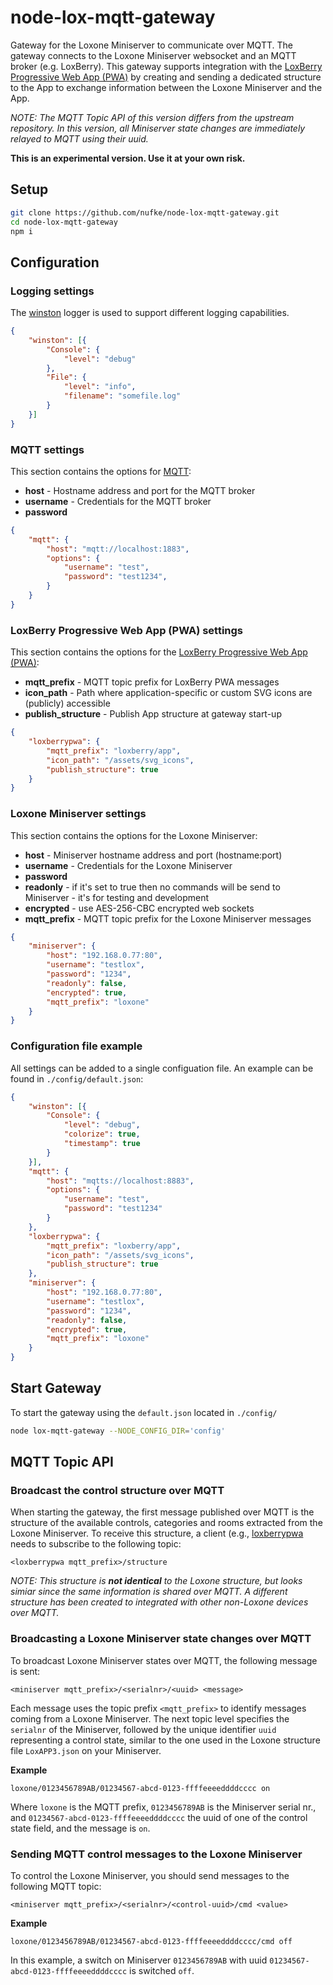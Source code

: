 # node-lox-mqtt-gateway

Gateway for the Loxone Miniserver to communicate over MQTT. The gateway connects to the Loxone Miniserver websocket and an MQTT broker (e.g. LoxBerry).
This gateway supports integration with the [LoxBerry Progressive Web App (PWA)](https://github.com/nufke/loxberrypwa) by creating and sending a dedicated structure to the App to exchange information between the Loxone Miniserver and the App.

_NOTE: The MQTT Topic API of this version differs from the upstream repository. In this version, all Miniserver state changes are immediately relayed to MQTT using their uuid._

**This is an experimental version. Use it at your own risk.**

## Setup

```bash
git clone https://github.com/nufke/node-lox-mqtt-gateway.git
cd node-lox-mqtt-gateway
npm i
```

## Configuration

### Logging settings

The [winston](https://github.com/winstonjs/winston) logger is used to support different logging capabilities.

```json
{
    "winston": [{
        "Console": {
            "level": "debug"
        },
        "File": {
            "level": "info",
            "filename": "somefile.log"
        }
    }]
}
```

### MQTT settings

This section contains the options for [MQTT](https://github.com/mqttjs/MQTT.js):

* **host** - Hostname address and port for the MQTT broker
* **username** - Credentials for the MQTT broker
* **password**

```json
{
    "mqtt": {
        "host": "mqtt://localhost:1883",
        "options": {
            "username": "test",
            "password": "test1234",
        }
    }
}
```

### LoxBerry Progressive Web App (PWA) settings

This section contains the options for the [LoxBerry Progressive Web App (PWA)](https://github.com/nufke/loxberrypwa):

* **mqtt_prefix** - MQTT topic prefix for LoxBerry PWA messages
* **icon_path** - Path where application-specific or custom SVG icons are (publicly) accessible
* **publish_structure** - Publish App structure at gateway start-up

```json
{
    "loxberrypwa": {
        "mqtt_prefix": "loxberry/app",
        "icon_path": "/assets/svg_icons",
        "publish_structure": true
    }
}
```

### Loxone Miniserver settings

This section contains the options for the Loxone Miniserver:

* **host** - Miniserver hostname address and port (hostname:port)
* **username** - Credentials for the Loxone Miniserver
* **password**
* **readonly** - if it's set to true then no commands will be send to Miniserver - it's for testing and development
* **encrypted** - use AES-256-CBC encrypted web sockets
* **mqtt_prefix** - MQTT topic prefix for the Loxone Miniserver messages

```json
{
    "miniserver": {
        "host": "192.168.0.77:80",
        "username": "testlox",
        "password": "1234",
        "readonly": false,
        "encrypted": true,
        "mqtt_prefix": "loxone"
    }
}
```

### Configuration file example

All settings can be added to a single configuation file. An example can be found in `./config/default.json`:

```json
{
    "winston": [{
        "Console": {
            "level": "debug",
            "colorize": true,
            "timestamp": true
        }
    }],
    "mqtt": {
        "host": "mqtts://localhost:8883",
        "options": {
            "username": "test",
            "password": "test1234"
        }
    },
    "loxberrypwa": {
        "mqtt_prefix": "loxberry/app",
        "icon_path": "/assets/svg_icons",
        "publish_structure": true
    },
    "miniserver": {
        "host": "192.168.0.77:80",
        "username": "testlox",
        "password": "1234",
        "readonly": false,
        "encrypted": true,
        "mqtt_prefix": "loxone"
    }
}
```

## Start Gateway

To start the gateway using the `default.json` located in `./config/`

```bash
node lox-mqtt-gateway --NODE_CONFIG_DIR='config'
```

## MQTT Topic API

### Broadcast the control structure over MQTT

When starting the gateway, the first message published over MQTT is the structure of the available controls, categories and rooms extracted from the Loxone Miniserver. To receive this structure, a client (e.g., [loxberrypwa](https://github.com/nufke/loxberrypwa) needs to subscribe to the following topic:

```
<loxberrypwa mqtt_prefix>/structure
```

*NOTE: This structure is **not identical** to the Loxone structure, but looks simiar since the same information is shared over MQTT. A different structure has been created to integrated with other non-Loxone devices over MQTT.*

### Broadcasting a Loxone Miniserver state changes over MQTT

To broadcast Loxone Miniserver states over MQTT, the following message is sent:

```
<miniserver mqtt_prefix>/<serialnr>/<uuid> <message>
```

Each message uses the topic prefix `<mqtt_prefix>` to identify messages coming from a Loxone Miniserver. The next topic level specifies the `serialnr` of the Miniserver, followed by the unique identifier `uuid` representing a control state, similar to the one used in the Loxone structure file `LoxAPP3.json` on your Miniserver.

**Example**

```
loxone/0123456789AB/01234567-abcd-0123-ffffeeeeddddcccc on
```

Where `loxone` is the MQTT prefix, `0123456789AB` is the Miniserver serial nr., and `01234567-abcd-0123-ffffeeeeddddcccc` the uuid of one of the control state field, and the message is `on`.

### Sending MQTT control messages to the Loxone Miniserver

To control the Loxone Miniserver, you should send messages to the following MQTT topic:

```
<miniserver mqtt_prefix>/<serialnr>/<control-uuid>/cmd <value>
```

**Example**

```
loxone/0123456789AB/01234567-abcd-0123-ffffeeeeddddcccc/cmd off
```

In this example, a switch on Miniserver `0123456789AB` with uuid `01234567-abcd-0123-ffffeeeeddddcccc` is switched `off`.
